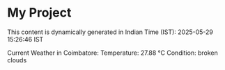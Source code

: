 # My Project

This content is dynamically generated in Indian Time (IST): 2025-05-29 15:26:46 IST


Current Weather in Coimbatore:
Temperature: 27.88 °C
Condition: broken clouds
